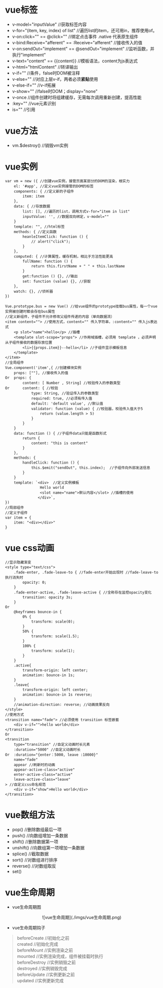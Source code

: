 # vue标签
- v-model="inputValue" //获取标签内容
- v-for="(item, key, index) of list" //遍历list的item，还可用in，推荐使用of。  
- v-on:click="" == @click="" //绑定点击事件 .native 代表原生组件  
- v-bind:Receive="afferent" == :Receive="afferent" //接收传入的值
- v-on:sendOut="implement" == @sendOut="implement" //监听函数，并执行"implement"
- v-text="content" == {{content}} //模板语法，content为js表达式  
- v-html="htmlContent" //转译输出  
- v-if="" //条件，false时DOM被注释  
- v-else="" //对应上层v-if，两者必须<b>紧贴</b>使用  
- v-else-if="" //v-if拓展  
- v-show="" //false时DOM；display="none"  
- v-once //组件创建时将组建缓存，无需每次调用重新创建，提高性能  
- :key="" //vue元素识别  
- is="" //引用
# vue方法
- vm.$destroy() //销毁vm实例
# vue实例
```
var vm = new ({ //创建vue实例，接管页面某部分的DOM的渲染，根实力  
    el: '#app', //定义vue实例接管的DOM的标签  
    components: { //定义新的子组件  
        item: item  
    },  
    data: { //存放数据  
        list: [], //遍历的list，调用方式v-for="item in list"  
        inputValue: '', //数据双向绑定，v-model=""  
    }
    template: "", //html标签  
    methods: { //定义函数  
        heanleItemClick: function () {  
            // alert("click");  
        }  
    },
    computed: { //计算属性，缓存机制，相比于方法性能更高  
        fullName: function () {  
            return this.firstName + " " + this.lastName  
        }  
        get:function () {}, //输出  
        set: function (value) {}, //获取  
    },   
    watch: {}, //侦听器   
})  

Vue.prototype.bus = new Vue() //给vue组件的prototype挂载bus属性，每一个vue实例被创建时都会存在bus属性  
//定义新组件，子组件不允许修改父组件传递的内容（单向数据流）  
<item content=""> //使用方式，content="" 传入字符串，:content="" 传入js表达式  
    <p slot="name">hello</p> //插槽  
    <template slot-scope="props"> //作用域插槽，必须用 template ，必须声明从子组件接收的数据存放位置 
        <li>{{props.item}}--hello</li> //子组件显示模板信息  
    </template>  
</item>  
//全局组件  
Vue.component('item',{ //创建模块实例  
    props: [""], //接收传入的值  
Or  props: {
        content: [ Number , String] //校验传入的参数类型  
Or      content: { //校验  
            type: String, //验证传入的参数类型  
            required: true, //必须有传入值  
            default: 'default value', //默认值  
            validator: function (value) { //校验器，校验传入值大于5  
                return (value.length > 5)  
            }  
        }  
    }  
    data: function () { //子组件data只能是函数形式  
        return {  
            content: "this is content"  
        }  
    },  
    methods: {  
        handleClick: function () {  
            this.$emit("sendOut", this.index);  //子组件向外部发送信息    
        }  
    }  
    template: `<div>  //定义实例模板
                Hello world  
                <slot name="name">默认内容</slot> //插槽的使用  
               </div>`,   
})  
//局部组件  
//定义子组件  
var item = {
    item: "<div></div>"
}
```
# vue css动画
```
//显示隐藏渐变  
<style type="text/css">  
    .fade-enter, .fade-leave-to { //fade-enter开始出现时 //fade-leave-to执行消失时  
        opacity: 0;  
    }  
    .fade-enter-active, .fade-leave-active { //全称存在监控opacity变化  
        transition: opacity 3s;  
    }  
Or    
    @keyframes bounce-in {
        0% {
            transform: scale(0);
        }
        50% {
            transform: scale(1.5);
        }
        100% {
            transform: scale(1);
        }
    }
    .active{
        transform-origin: left center;
        animation: bounce-in 1s;
    }
    .leave{
        transform-origin: left center;
        animation: bounce-in 1s reverse;
    }
    //animation-direction: reverse; //动画效果反向      
</style>  
//使用方式  
<transition name="fade"> //必须使用 transition 标签嵌套  
    <div v-if="">hello world</div>  
</transition>  
Or
<transition  
    type="transition" //自定义动画时长元素  
    :duration="5000" //自定义动画时长  
Or  :duration="{enter：5000, leave :10000}"  
    name="fade"  
    appear //刷新时的动画  
    appear-active-class="active"  
    enter-active-class="active"  
    leave-active-class="leave"  
> //自定义css命名规范  
    <div v-if="show">Hello world</div>  
</transition>

```

# vue数组方法
- pop() //删除数组最后一项  
- push() //向数组增加一条数据  
- shift() //删除数据第一项  
- unshift() //向数组第一项增加一条数据  
- splice() //截取数据  
- sort() //对数组进行排序  
- reverse() //对数组取反  
- set()  
# vue生命周期
- vue生命周期图  
<div align="center">![vue生命周期](./imgs/vue生命周期.png)</div>

- vue生命周期钩子  
> beforeCreate //初始化之前  
> created //初始化完成  
> beforeMount //实例渲染之前  
> mounted //实例渲染完成，组件被挂载时执行  
> beforeDestroy //实例销毁之前  
> destroyed //实例销毁完成  
> beforeUpdate //实例更新之前  
> updated //实例更新完成
